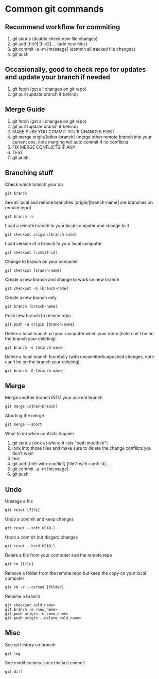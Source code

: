 # Common git commands

## Recommend workflow for commiting

1. git status (double check new file changes)
2. git add [file1] [file2] ... (add new files)
3. git commit -a -m [message] (commit all tracked file changes)
3. git push 

## Occasionally, good to check repo for updates and update your branch if needed

1. git fetch (get all changes on git repo)
2. git pull (update branch if behind)

## Merge Guide
1. git fetch (get all changes on git repo)
2. git pull (update branch if behind)
3. MAKE SURE YOU COMMIT YOUR CHANGES FIRST
4. git merge origin/[other-branch] (merge other remote branch into your current one, note merging will auto commit if no conflicts)
5. FIX MERGE CONFLICTS IF ANY
6. TEST
7. git push

## Branching stuff

Check which branch your on

    git branch

See all local and remote branches (origin/[branch-name] are branches on remote repo)

    git branch -a

Load a remote branch to your local computer and change to it

    git checkout origin/[branch-name]

Load version of a branch to your local computer

    git checkout [commit-id]

Change to branch on your computer

    git checkout [branch-name]

Create a new branch and change to work on new branch

    git checkout -b [branch-name]

Create a new branch only

    git branch [branch-name]

Push new branch to remote repo

    git push -u origin [branch-name]

Delete a local branch on your computer when your done (note can't be on the branch your deleting)

    git branch -d [branch-name]

Delete a local branch forcefully (with uncomitted/unpushed changes, note can't be on the branch your deleting)

    git branch -D [branch-name]

## Merge

Merge another branch INTO your current branch

    git merge [other-branch]

Aborting the merge

    git merge --abort

What to do when conflicts happen
1. git status (look at where it lists "both modified")    
2. look into those files and make sure to delete the change conflicts you don't want
3. test
4. git add [file1-with-conflict] [file2-with-conflict] ...
5. git commit -a -m [message]
6. git push

## Undo

Unstage a file

    git reset [file]

Undo a commit and keep changes

    git reset --soft HEAD~1

Undo a commit but disgard changes

    git reset --hard HEAD~1

Delete a file from your computer and the remote repo

    git rm [file]

Remove a folder from the remote repo but keep the copy on your local computer

    git rm -r --cached [folder]

Rename a branch

    git checkout <old_name>
    git branch -m <new_name>
    git push origin -u <new_name>
    git push origin --delete <old_name>

## Misc

See git history on branch

    git log

See modifications since the last commit

    git diff

